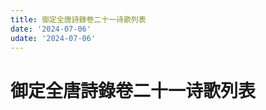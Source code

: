 ```yaml
---
title: 御定全唐詩錄卷二十一诗歌列表
date: '2024-07-06'
udate: '2024-07-06'
---
```

# 御定全唐詩錄卷二十一诗歌列表

<PoemList :list="poems" :authorMap="authorMap" :chapternum="21" />

<script setup>
const chapter = '卷二十一';
import poems from '/data/qtsl/卷二十一/poems.json'
import authorMap from '/data/qtsl/卷二十一/author.json'
</script>
